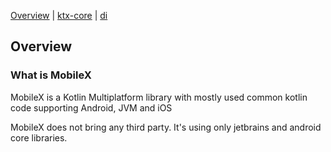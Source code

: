 [Overview](index.md) | [ktx-core](ktx-core.MD) | [di](di.MD)

## Overview

### What is MobileX

MobileX is a Kotlin Multiplatform library with mostly used common kotlin code supporting Android, JVM and iOS

MobileX does not bring any third party. It's using only jetbrains and android core libraries.